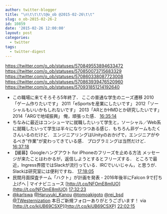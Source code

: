 ```yaml
---
author: twitter-blogger
title: "\n\t\t\t\t@o_ob @2015-02-26\t\t"
slug: o_ob-2015-02-26-2
id: 10859
date: '2015-02-26 12:00:00'
layout: post
categories:
  - twitter
tags:
  - twitter-digest
---
```


https://twitter.com/o_ob/statuses/570849553894633472 https://twitter.com/o_ob/statuses/570850073715683329 https://twitter.com/o_ob/statuses/570860338087723008 https://twitter.com/o_ob/statuses/570863939476520960 https://twitter.com/o_ob/statuses/570931851214192640  

*   この職場に来てそろそろ5年終了． ここの普通な学生のニーズ遷移 2010「ゲーム作りたいです」 2011「eSportsを産業にしたいです」 2012「ソーシャルもいいかもしれないです」 2013「ARとかHMDとか研究したいです」 2014「ARGで地域振興」 俺，頑張った感． [16:35:14](https://twitter.com/o_ob/statuses/570849553894633472)
*   ちなみに最近はコンシューマに就職したいって学生と，ソーシャル／Web系に就職したいって学生は半々になりつつある感じ．もちろん非ゲームもたくさんいるのだけど． エンジニアリングはUnityのおかげで，エンジニアがやるべき"作業"が変わってきている感． プログラミングは当然だけど． [16:37:18](https://twitter.com/o_ob/statuses/570850073715683329)
*   【緩募】Googleハングアウト for iPhoneのフリーズを止める方法 メッセージが来たことはわかるが，返信しようとするとフリーズする． ところで最近，Ingress界隈ではSlackが流行っている．IRCでいいじゃん，と思うが．Slackは研究室には便利ですね． [17:18:05](https://twitter.com/o_ob/statuses/570860338087723008)
*   民間月面探査チーム「ハクト」が計画を発表 - 2016年後半にFalcon 9で打ち上げへ | マイナビニュース [http://t.co/NFOmE8mlUO](http://t.co/NFOmE8mlUO) [17:32:23](https://twitter.com/o_ob/statuses/570863939476520960)
*   [@karlswa](https://twitter.com/karlswa) [@Haruyuki_Kanou](https://twitter.com/Haruyuki_Kanou) [@tomoakigoto](https://twitter.com/tomoakigoto) [@rei_bsd](https://twitter.com/rei_bsd) [@TWesternization](https://twitter.com/TWesternization) 本日ご新規フォローありがとうございます！ via [http://t.co/kiUB69CSXP](http://t.co/kiUB69CSXP) [22:02:15](https://twitter.com/o_ob/statuses/570931851214192640)